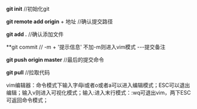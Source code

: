 **git init** //初始化git

**git remote add origin** + 地址 //确认提交路径

**git add .**  //确认添加文件

**git commit // -m + '提示信息' 不加-m则进入vim模式   ---提交备注



**git push origin master** //最后的提交命令

**git pull** //拉取代码

vim编辑器：命令模式下输入字母i或者o或者a可以进入编辑模式；ESC可以退出编辑；输入v则进入可视化模式；输入:进入末行模式：:wq可退出vim，两下ESC可返回命令模式；